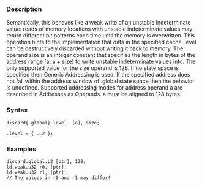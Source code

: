 ### Description

Semantically, this behaves like a weak write of an unstable indeterminate value:
reads of memory locations with unstable indeterminate values may return different
bit patterns each time until the memory is overwritten.
This operation hints to the implementation that data in the specified cache .level
can be destructively discarded without writing it back to memory.
The operand size is an integer constant that specifies the length in bytes of the
address range [a, a + size) to write unstable indeterminate values into.
The only supported value for the size operand is 128.
If no state space is specified then Generic Addressing is used.
If the specified address does not fall within the address window of .global state space
then the behavior is undefined.
Supported addressing modes for address operand a are described in Addresses as Operands.
a must be aligned to 128 bytes.

### Syntax

```
discard{.global}.level  [a], size;

.level = { .L2 };
```

### Examples

```
discard.global.L2 [ptr], 128;
ld.weak.u32 r0, [ptr];
ld.weak.u32 r1, [ptr];
// The values in r0 and r1 may differ!
```

